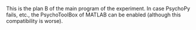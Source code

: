 This is the plan B of the main program of the experiment. In case PsychoPy fails, etc., the PsychoToolBox of MATLAB can be enabled (although this compatibility is worse).
